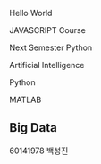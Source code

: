 Hello World

JAVASCRIPT Course

Next Semester Python

Artificial Intelligence

Python

MATLAB 
## Big Data
60141978 백성진
